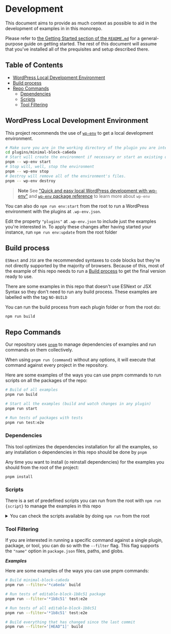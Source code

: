 # Development

This document aims to provide as much context as possible to aid in the development of examples in in this monorepo.

Please refer to [the Getting Started section of the `README.md`](README.md#getting-started) for a general-purpose guide on getting started. The rest of this document will assume that you've installed all of the prequisites and setup described there.

## Table of Contents

- [WordPress Local Development Environment](#wordpress-local-development-environment)
- [Build process](#build-process)
- [Repo Commands](#repo-commands)
  - [Dependencies](#dependencies)
  - [Scripts](#scripts)
  - [Tool Filtering](#tool-filtering)

## WordPress Local Development Environment

This project recommends the use of [`wp-env`](https://developer.wordpress.org/block-editor/getting-started/devenv/get-started-with-wp-env/) to get a local development environment.

```bash
# Make sure you are in the working directory of the plugin you are interested in setting up the environment for
cd plugins/minimal-block-ca6eda
# Start will create the environment if necessary or start an existing one
pnpm -- wp-env start
# Stop will, well, stop the environment
pnpm -- wp-env stop
# Destroy will remove all of the environment's files.
pnpm -- wp-env destroy
```

> **Note**
> See ["Quick and easy local WordPress development with wp-env"](https://developer.wordpress.org/news/2023/03/quick-and-easy-local-wordpress-development-with-wp-env/) and [`wp-env` package reference](https://developer.wordpress.org/block-editor/reference-guides/packages/packages-env/) to learn more about `wp-env`

You can also do `npm run env:start` from the root to run a WordPress environment with the plugins at `.wp-env.json`.

Edit the property `"plugins"` at `.wp-env.json` to include just the examples you're interested in. To apply these changes after having started your instance, run `npm run env:update` from the root folder

## Build process

`ESNext` and `JSX` are the recommended syntaxes to code blocks but they're not directly supported by the majority of browsers. Because of this, most of the example of this repo needs to run a [Build process](https://developer.wordpress.org/block-editor/how-to-guides/javascript/js-build-setup/) to get the final version ready to use.

There are some examples in this repo that doesn't use ESNext or JSX Syntax so they don't need to run any build process. These examples are labelled with the tag `NO-BUILD`

You can run the build process from each plugin folder or from the root do:

```
npm run build
```

## Repo Commands

Our repository uses [`pnpm`](https://pnpm.io/) to manage dependencies of examples and run commands on them collectively.

When using `pnpm run {command}` without any options, it will execute that command against every project in the repository.

Here are some examples of the ways you can use pnpm commands to run scripts on all the packages of the repo:

```bash
# Build of all examples
pnpm run build

# Start all the examples (build and watch changes in any plugin)
pnpm run start

# Run tests of packages with tests
pnpm run test:e2e
```

### Dependencies

This tool optimizes the dependencies installation for all the examples, so any installation o dependencies in this repo should be done by `pnpm`

Any time you want to install (o reinstall dependencies) for the examples you should from the root of the project:

```
pnpm install
```

### Scripts

There is a set of predefined scripts you can run from the root with `npm run {script}` to manage the examples in this repo

<details>
  <summary>You can check the scripts available by doing <code>npm run</code> from the root</summary>

```bash
Lifecycle scripts included in monorepo@1.0.0:
  start
    pnpm -r run start
  preinstall
    npx only-allow pnpm

available via `npm run-script`:
  build
    pnpm -r run build
  plugin-zip
    pnpm -r run plugin-zip
  code:get
    node ./bin/randomHexCode.js
  env:start
    npx wp-env start
  env:start:debug
    npx wp-env start --xdebug
  env:update
    npx wp-env start --update
  env:restart
    npx wp-env destroy && npx wp-env start --update
  env:stop
    npx wp-env stop
  env:down
    npx wp-env stop
  env:destroy
    npx wp-env destroy
  env:logs
    npx wp-env logs all
  test:e2e
    wp-scripts test-e2e
  create-example
    node ./bin/createGutenbergExample/index.js
  get:hexcode
    node ./bin/randomHexCode.js
  table:update
    node ./bin/updateTableMarkdown.js
  zips:remove
    rimraf --verbose ./plugins/*/@gutenberg-examples
  zips:move
    copyfiles --verbose --flat './plugins/**/*.zip' zips
  deploy
    npm run build && npm run plugin-zip && make-dir zips && npm run zips:move && npm run zips:remove
```

</details>

### Tool Filtering

If you are interested in running a specific command against a single plugin, package, or tool, you can do so with the `--filter` flag. This flag supports the `"name"` option in `package.json` files, paths, and globs.

**_Examples_**

Here are some examples of the ways you can use pnpm commands:

```bash
# Build minimal-block-ca6eda
pnpm run --filter='*ca6eda' build

# Run tests of editable-block-1b8c51 package
pnpm run --filter='*1b8c51' test:e2e

# Run tests of all editable-block-1b8c51
pnpm run --filter='*1b8c51' test:e2e

# Build everything that has changed since the last commit
pnpm run --filter='[HEAD^1]' build
```
